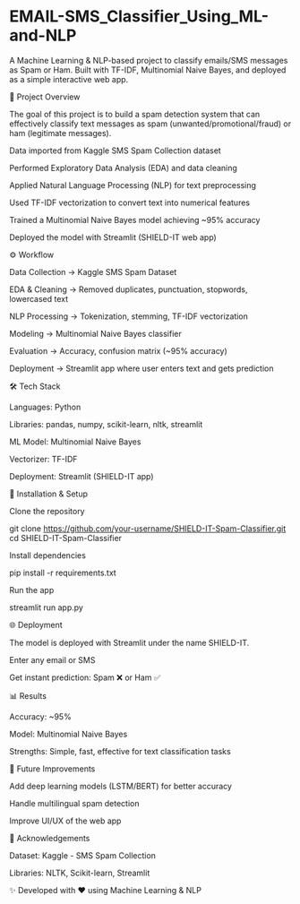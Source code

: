 # EMAIL-SMS_Classifier_Using_ML-and-NLP

A Machine Learning & NLP-based project to classify emails/SMS messages as Spam or Ham.
Built with TF-IDF, Multinomial Naive Bayes, and deployed as a simple interactive web app.

🚀 Project Overview

The goal of this project is to build a spam detection system that can effectively classify text messages as spam (unwanted/promotional/fraud) or ham (legitimate messages).

Data imported from Kaggle SMS Spam Collection dataset

Performed Exploratory Data Analysis (EDA) and data cleaning

Applied Natural Language Processing (NLP) for text preprocessing

Used TF-IDF vectorization to convert text into numerical features

Trained a Multinomial Naive Bayes model achieving ~95% accuracy

Deployed the model with Streamlit (SHIELD-IT web app)

⚙️ Workflow

Data Collection → Kaggle SMS Spam Dataset

EDA & Cleaning → Removed duplicates, punctuation, stopwords, lowercased text

NLP Processing → Tokenization, stemming, TF-IDF vectorization

Modeling → Multinomial Naive Bayes classifier

Evaluation → Accuracy, confusion matrix (~95% accuracy)

Deployment → Streamlit app where user enters text and gets prediction

🛠️ Tech Stack

Languages: Python

Libraries: pandas, numpy, scikit-learn, nltk, streamlit

ML Model: Multinomial Naive Bayes

Vectorizer: TF-IDF

Deployment: Streamlit (SHIELD-IT app)


🔧 Installation & Setup

Clone the repository

git clone https://github.com/your-username/SHIELD-IT-Spam-Classifier.git
cd SHIELD-IT-Spam-Classifier


Install dependencies

pip install -r requirements.txt


Run the app

streamlit run app.py

🌐 Deployment

The model is deployed with Streamlit under the name SHIELD-IT.

Enter any email or SMS

Get instant prediction: Spam ❌ or Ham ✅

📊 Results

Accuracy: ~95%

Model: Multinomial Naive Bayes

Strengths: Simple, fast, effective for text classification tasks

📌 Future Improvements

Add deep learning models (LSTM/BERT) for better accuracy

Handle multilingual spam detection

Improve UI/UX of the web app

🙌 Acknowledgements

Dataset: Kaggle - SMS Spam Collection

Libraries: NLTK, Scikit-learn, Streamlit

✨ Developed with ❤️ using Machine Learning & NLP
